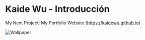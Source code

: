 # Kaide Wu - Introducción
My Next Project: My Portfolio Website (https://kaidewu.github.io)

![Wallpaper](wallpaper/wallpaperGalaxy.gif)
